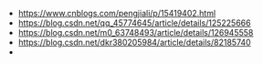 + https://www.cnblogs.com/pengjiali/p/15419402.html
+ https://blog.csdn.net/qq_45774645/article/details/125225666
+ https://blog.csdn.net/m0_63748493/article/details/126945558
+ https://blog.csdn.net/dkr380205984/article/details/82185740
+ 
